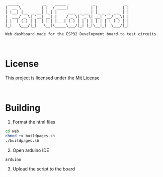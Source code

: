 ```
 _____           _    _____            _             _ 
|  __ \         | |  / ____|          | |           | |
| |__) |__  _ __| |_| |     ___  _ __ | |_ _ __ ___ | |
|  ___/ _ \| '__| __| |    / _ \| '_ \| __| '__/ _ \| |
| |  | (_) | |  | |_| |___| (_) | | | | |_| | | (_) | |
|_|   \___/|_|   \__|\_____\___/|_| |_|\__|_|  \___/|_|                                                     

Web dashboard made for the ESP32 Development board to test circuits.
```

<br>

# License

This project is licensed under the [Mit License](https://mit-license.org/)

<br>

# Building

1. Format the html files <br>
```sh
cd web
chmod +x buildpages.sh
./buildpages.sh
```

2. Open arduino IDE
```
arduino
```

3. Upload the script to the board